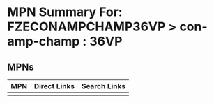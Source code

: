 



# MPN Summary For: FZECONAMPCHAMP36VP > con-amp-champ : 36VP

## MPNs
  

|MPN|Direct Links|Search Links|
| :--- | :--- | :--- |
||||
